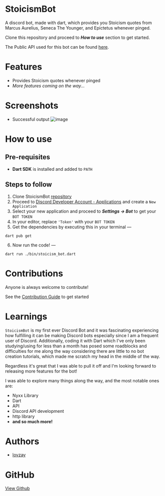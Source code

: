 # StoicismBot
A discord bot, made with dart, which provides you Stoicism quotes from Marcus Aurelius, Seneca The Younger, and Epictetus whenever pinged.

Clone this repository and proceed to ***How to use*** section to get started.

The Public API used for this bot can be found [here](https://stoic-quotes.com/api/quote).

# Features
* Provides Stoicism quotes whenever pinged
* _More features coming on the way..._

# Screenshots
* Successful output
![image](https://github.com/lovzay/stoicism_bot/assets/60774660/440bd702-80f3-43b4-907d-67bb9274719a)

# How to use
## Pre-requisites
* **Dart SDK** is installed and added to `PATH`
## Steps to follow 
1. Clone StoicismBot [repository](https://github.com/lovzay/stoicism_bot)
2. Proceed to [Discord Developer Account - Applications](https://discord.com/developers/applications) and create a `New Application`
3. Select your new application and proceed to ***Settings -> Bot*** to get your `BOT TOKEN`
4. In your editor, replace `'Token'` with your `BOT TOKEN`
5. Get the dependencies by executing this in your terminal —
```
dart pub get
```
6. Now run the code! —
```
dart run ./bin/stoicism_bot.dart
```

# Contributions

Anyone is always welcome to contribute!

See the [Contribution Guide](https://github.com/lovzay/stoicism_bot/blob/master/contributions.md) to get started

# Learnings
`StoicismBot` is my first ever Discord Bot and it was fascinating experiencing how fulfilling it can be making Discord bots especially since I am a frequent user of Discord. Additionally, coding it with Dart which I've only been studying/using for less than a month has posed some roadblocks and difficulties for me along the way considering there are little to no bot creation tutorials, which made me scratch my head in the middle of the way. 

Regardless it's great that I was able to pull it off and I'm looking forward to releasing more features for the bot!

I was able to explore many things along the way, and the most notable ones are:
* Nyxx Library
* Dart
* API
* Discord API development
* http library
* **and so much more!**

# Authors
* [lovzay](https://github.com/lovzay/)

# GitHub
[View Github](https://github.com/lovzay/stoicism_bot)

